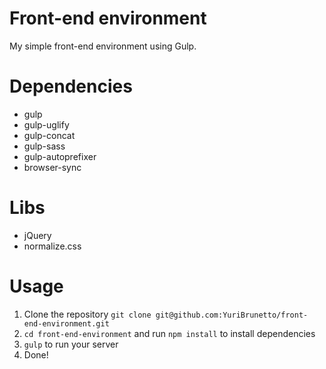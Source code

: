 # Front-end environment
My simple front-end environment using Gulp.

# Dependencies
* gulp
* gulp-uglify
* gulp-concat
* gulp-sass
* gulp-autoprefixer
* browser-sync

# Libs
* jQuery
* normalize.css

# Usage
1. Clone the repository `git clone git@github.com:YuriBrunetto/front-end-environment.git`
2. `cd front-end-environment` and run `npm install` to install dependencies
3. `gulp` to run your server
4. Done!
